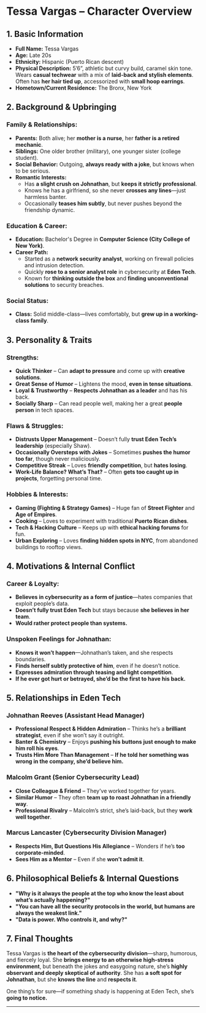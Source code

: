# **Tessa Vargas – Character Overview**

## **1. Basic Information**
- **Full Name:** Tessa Vargas  
- **Age:** Late 20s  
- **Ethnicity:** Hispanic (Puerto Rican descent)  
- **Physical Description:** 5’6”, athletic but curvy build, caramel skin tone. Wears **casual techwear** with a mix of **laid-back and stylish elements**. Often has **her hair tied up**, accessorized with **small hoop earrings**.  
- **Hometown/Current Residence:** The Bronx, New York  

## **2. Background & Upbringing**

### **Family & Relationships:**
- **Parents:** Both alive; her **mother is a nurse**, her **father is a retired mechanic**.  
- **Siblings:** One older brother (military), one younger sister (college student).  
- **Social Behavior:** Outgoing, **always ready with a joke**, but knows when to be serious.  
- **Romantic Interests:**  
  - Has **a slight crush on Johnathan**, but **keeps it strictly professional**.  
  - Knows he has a girlfriend, so she never **crosses any lines**—just harmless banter.  
  - Occasionally **teases him subtly**, but never pushes beyond the friendship dynamic.  

### **Education & Career:**
- **Education:** Bachelor's Degree in **Computer Science (City College of New York)**.  
- **Career Path:**  
  - Started as a **network security analyst**, working on firewall policies and intrusion detection.  
  - Quickly **rose to a senior analyst role** in cybersecurity at **Eden Tech**.  
  - Known for **thinking outside the box** and **finding unconventional solutions** to security breaches.  

### **Social Status:**
- **Class:** Solid middle-class—lives comfortably, but **grew up in a working-class family**.  

## **3. Personality & Traits**

### **Strengths:**
- **Quick Thinker** – Can **adapt to pressure** and come up with **creative solutions**.  
- **Great Sense of Humor** – Lightens the mood, **even in tense situations**.  
- **Loyal & Trustworthy** – **Respects Johnathan as a leader** and has his back.  
- **Socially Sharp** – Can read people well, making her a great **people person** in tech spaces.  

### **Flaws & Struggles:**
- **Distrusts Upper Management** – Doesn’t fully **trust Eden Tech’s leadership** (especially Shaw).  
- **Occasionally Oversteps with Jokes** – Sometimes **pushes the humor too far**, though never maliciously.  
- **Competitive Streak** – Loves **friendly competition**, but **hates losing**.  
- **Work-Life Balance? What’s That?** – Often **gets too caught up in projects**, forgetting personal time.  

### **Hobbies & Interests:**
- **Gaming (Fighting & Strategy Games)** – Huge fan of **Street Fighter** and **Age of Empires**.  
- **Cooking** – Loves to experiment with traditional **Puerto Rican dishes**.  
- **Tech & Hacking Culture** – Keeps up with **ethical hacking forums** for fun.  
- **Urban Exploring** – Loves **finding hidden spots in NYC**, from abandoned buildings to rooftop views.  

## **4. Motivations & Internal Conflict**

### **Career & Loyalty:**
- **Believes in cybersecurity as a form of justice**—hates companies that exploit people’s data.  
- **Doesn’t fully trust Eden Tech** but stays because **she believes in her team**.  
- **Would rather protect people than systems.**  

### **Unspoken Feelings for Johnathan:**
- **Knows it won’t happen**—Johnathan’s taken, and she respects boundaries.  
- **Finds herself subtly protective of him**, even if he doesn’t notice.  
- **Expresses admiration through teasing and light competition**.  
- **If he ever got hurt or betrayed, she’d be the first to have his back.**  

## **5. Relationships in Eden Tech**

### **Johnathan Reeves (Assistant Head Manager)**
- **Professional Respect & Hidden Admiration** – Thinks he’s a **brilliant strategist**, even if she won’t say it outright.  
- **Banter & Chemistry** – Enjoys **pushing his buttons just enough to make him roll his eyes**.  
- **Trusts Him More Than Management** – **If he told her something was wrong in the company, she’d believe him.**  

### **Malcolm Grant (Senior Cybersecurity Lead)**
- **Close Colleague & Friend** – They’ve worked together for years.  
- **Similar Humor** – They often **team up to roast Johnathan in a friendly way**.  
- **Professional Rivalry** – Malcolm’s strict, she’s laid-back, but they **work well together**.  

### **Marcus Lancaster (Cybersecurity Division Manager)**
- **Respects Him, But Questions His Allegiance** – Wonders if he’s **too corporate-minded**.  
- **Sees Him as a Mentor** – Even if she **won’t admit it**.  

## **6. Philosophical Beliefs & Internal Questions**
- **"Why is it always the people at the top who know the least about what’s actually happening?"**  
- **"You can have all the security protocols in the world, but humans are always the weakest link."**  
- **"Data is power. Who controls it, and why?"**  

## **7. Final Thoughts**
Tessa Vargas is **the heart of the cybersecurity division**—sharp, humorous, and fiercely loyal. She **brings energy to an otherwise high-stress environment**, but beneath the jokes and easygoing nature, she’s **highly observant and deeply skeptical of authority**. She has **a soft spot for Johnathan**, but she **knows the line** and **respects it**.  

One thing’s for sure—if something shady is happening at Eden Tech, she’s **going to notice.**  

---
